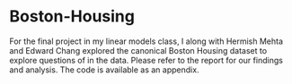# Boston-Housing

For the final project in my linear models class, I along with Hermish Mehta and Edward Chang explored the canonical Boston Housing dataset to explore questions of in the data. Please refer to the report for our findings and analysis. The code is available as an appendix. 
